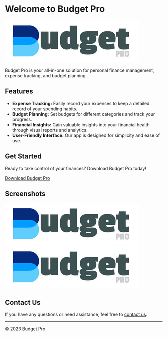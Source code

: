 # Welcome to Budget Pro

![Budget Pro Logo](logo.jpg)

Budget Pro is your all-in-one solution for personal finance management, expense tracking, and budget planning.

## Features

- **Expense Tracking:** Easily record your expenses to keep a detailed record of your spending habits.
- **Budget Planning:** Set budgets for different categories and track your progress.
- **Financial Insights:** Gain valuable insights into your financial health through visual reports and analytics.
- **User-Friendly Interface:** Our app is designed for simplicity and ease of use.

## Get Started

Ready to take control of your finances? Download Budget Pro today!

[Download Budget Pro](https://techtwig.github.io/budget-pro)

## Screenshots

![Screenshot 1](logo.jpg)
![Screenshot 2](logo.jpg)

## Contact Us

If you have any questions or need assistance, feel free to [contact us](mailto:hasanbd666@email.com).

---

© 2023 Budget Pro
